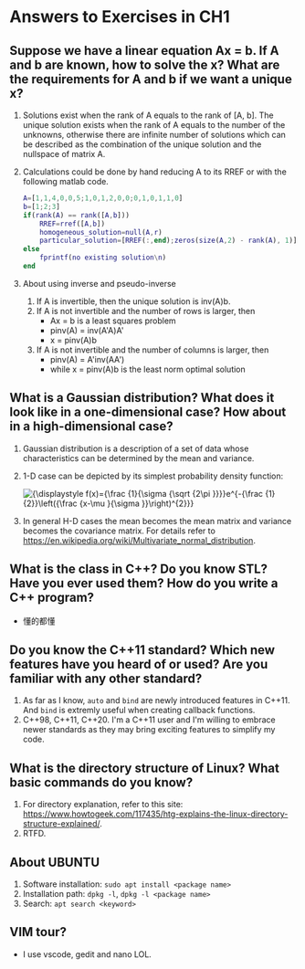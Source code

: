 # Answers to Exercises in CH1

## Suppose we have a linear equation Ax = b. If A and b are known, how to solve the x? What are the requirements for A and b if we want a unique x?

   1. Solutions exist when the rank of A equals to the rank of [A, b]. The unique solution exists when the rank of A equals to the number of the unknowns, otherwise there are infinite number of solutions which can be described as the combination of the unique solution and the nullspace of matrix A.

   2. Calculations could be done by hand reducing A to its RREF or with the following matlab code.

      ```matlab
      A=[1,1,4,0,0,5;1,0,1,2,0,0;0,1,0,1,1,0]
      b=[1;2;3]
      if(rank(A) == rank([A,b]))
          RREF=rref([A,b])
          homogeneous_solution=null(A,r)
          particular_solution=[RREF(:,end);zeros(size(A,2) - rank(A), 1)]
      else
          fprintf(no existing solution\n)
      end
      ```

   3. About using inverse and pseudo-inverse

      1. If A is invertible, then the unique solution is inv(A)b.
      2. If A is not invertible and the number of rows is larger, then
         * Ax = b is a least squares problem
         * pinv(A) = inv(A'A)A'
         * x = pinv(A)b
      3. If A is not invertible and the number of columns is larger, then
         * pinv(A) = A'inv(AA')
         * while x = pinv(A)b is the least norm optimal solution

## What is a Gaussian distribution? What does it look like in a one-dimensional case? How about in a high-dimensional case?

1. Gaussian distribution is a description of a set of data whose characteristics can be determined by the mean and variance.

2. 1-D case can be depicted by its simplest probability density function:

   ![{\displaystyle f(x)={\frac {1}{\sigma {\sqrt {2\pi }}}}e^{-{\frac {1}{2}}\left({\frac {x-\mu }{\sigma }}\right)^{2}}}](https://wikimedia.org/api/rest_v1/media/math/render/svg/00cb9b2c9b866378626bcfa45c86a6de2f2b2e40)

3. In general H-D cases the mean becomes the mean matrix and variance becomes the covariance matrix. For details refer to https://en.wikipedia.org/wiki/Multivariate_normal_distribution.

## What is the class in C++? Do you know STL? Have you ever used them? How do you write a C++ program?

* 懂的都懂

## Do you know the C++11 standard? Which new features have you heard of or used? Are you familiar with any other standard?

1. As far as I know, `auto` and `bind` are newly introduced features in C++11. And `bind` is extremly useful when creating callback functions.
2. C++98, C++11, C++20. I'm a C++11 user and I'm willing to embrace newer standards as they may bring exciting features to simplify my code.

## What is the directory structure of Linux? What basic commands do you know?

1. For directory explanation, refer to this site: https://www.howtogeek.com/117435/htg-explains-the-linux-directory-structure-explained/.
2. RTFD.

## About UBUNTU

1. Software installation: `sudo apt install <package name>`
2. Installation path: `dpkg -l`, `dpkg -l <package name>`
3. Search: `apt search <keyword>`

## VIM tour?

* I use vscode, gedit and nano LOL.